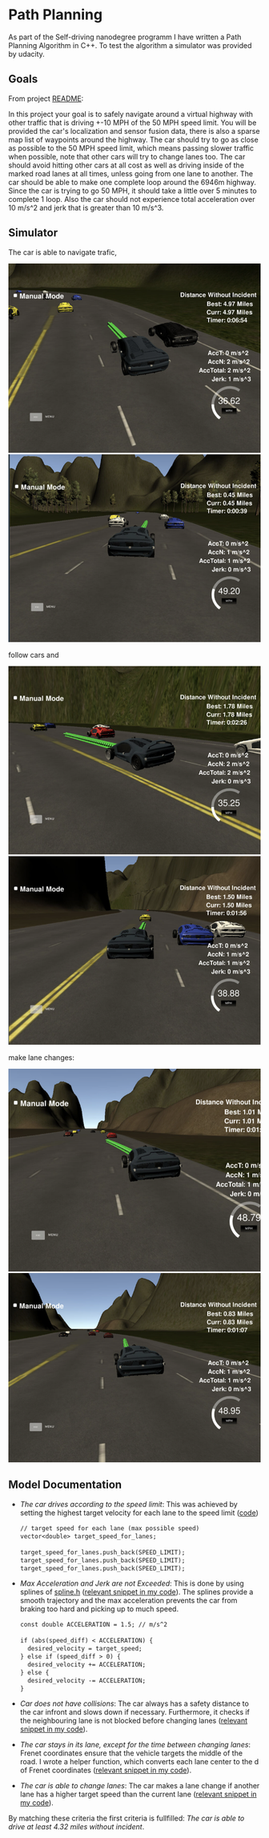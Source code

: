 # Path Planning
As part of the Self-driving nanodegree programm I have written a Path Planning Algorithm in C++. To test the algorithm a simulator was provided by udacity.

[//]: # (Image References)

[traffic_1]: ./res/traffic_1.png "Traffic 1"
[traffic_2]: ./res/traffic_2.png "Traffic 2"
[follow_1]: ./res/follow_1.png "Follow 1"
[follow_2]: ./res/follow_2.png "Follow 2"
[lane_change_1]: ./res/lane_change_1.png "Lane Change 1"
[lane_change_2]: ./res/lane_change_2.png "Lane Change 2"

## Goals
From project [README](https://github.com/udacity/CarND-Path-Planning-Project):

In this project your goal is to safely navigate around a virtual highway with other traffic that is driving +-10 MPH of the 50 MPH speed limit. You will be provided the car's localization and sensor fusion data, there is also a sparse map list of waypoints around the highway. The car should try to go as close as possible to the 50 MPH speed limit, which means passing slower traffic when possible, note that other cars will try to change lanes too. The car should avoid hitting other cars at all cost as well as driving inside of the marked road lanes at all times, unless going from one lane to another. The car should be able to make one complete loop around the 6946m highway. Since the car is trying to go 50 MPH, it should take a little over 5 minutes to complete 1 loop. Also the car should not experience total acceleration over 10 m/s^2 and jerk that is greater than 10 m/s^3.

## Simulator

The car is able to navigate trafic,

![alt text][traffic_2]
![alt text][traffic_1]

follow cars and

![alt text][follow_1]
![alt text][follow_2]

make lane changes:

![alt text][lane_change_1]
![alt text][lane_change_2]

## Model Documentation

* *The car drives according to the speed limit*: 
  This was achieved by setting the highest target velocity for each lane to the speed limit ([code](https://github.com/i4guar/CarND-Path-Planning/blob/master/src/main.cpp#L109-L114))
  ```          
  // target speed for each lane (max possible speed)
  vector<double> target_speed_for_lanes;
          
  target_speed_for_lanes.push_back(SPEED_LIMIT);
  target_speed_for_lanes.push_back(SPEED_LIMIT);
  target_speed_for_lanes.push_back(SPEED_LIMIT);
  ```

* *Max Acceleration and Jerk are not Exceeded*: 
  This is done by using splines of [spline.h](https://kluge.in-chemnitz.de/opensource/spline/) ([relevant snippet in my code](https://github.com/i4guar/CarND-Path-Planning/blob/master/src/main.cpp#L239-L272)). The splines provide a smooth trajectory and the max acceleration prevents the car from braking too hard and picking up to much speed.
  ```          
  const double ACCELERATION = 1.5; // m/s^2

  if (abs(speed_diff) < ACCELERATION) {
    desired_velocity = target_speed;
  } else if (speed_diff > 0) {
    desired_velocity += ACCELERATION;
  } else {
    desired_velocity -= ACCELERATION;
  }
  ```
* *Car does not have collisions*:
  The car always has a safety distance to the car infront and slows down if necessary. Furthermore, it checks if the neighbouring lane is not blocked before changing lanes
  ([relevant snippet in my code](https://github.com/i4guar/CarND-Path-Planning/blob/master/src/main.cpp#L116-L146)).

* *The car stays in its lane, except for the time between changing lanes*: Frenet coordinates ensure that the vehicle targets the middle of the road. I wrote a helper function, which converts each lane center to the d of Frenet coordinates ([relevant snippet in my code](https://github.com/i4guar/CarND-Path-Planning/blob/master/src/helpers.h#L40-L45)).

* *The car is able to change lanes*:
  The car makes a lane change if another lane has a higher target speed than the current lane
    ([relevant snippet in my code](https://github.com/i4guar/CarND-Path-Planning/blob/master/src/main.cpp#L149-L156)). 

By matching these criteria the first criteria is fullfilled: *The car is able to drive at least 4.32 miles without incident*.
